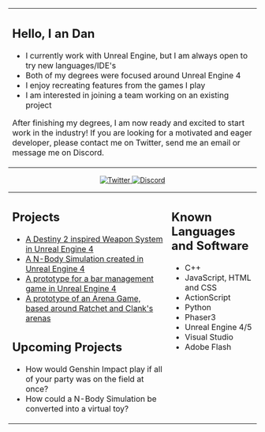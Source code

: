 
<table><tr><td valign="center" width="100%">

##  Hello, I an Dan
- I currently work with Unreal Engine, but I am always open to try new languages/IDE's
- Both of my degrees were focused around Unreal Engine 4
- I enjoy recreating features from the games I play
- I am interested in joining a team working on an existing project
  
After finishing my degrees, I am now ready and excited to start work in the industry!  If you are looking for a motivated and eager developer, please contact me on Twitter, send me an email or message me on Discord.
  
</td></tr></tr></table> 

<div align = center>
<!-- Links -->
<!-- https://hendrasob.github.io/badges/ -->
  <a href="https://twitter.com/ProfDambleDore"><img alt="Twitter" src="https://img.shields.io/badge/Twitter-1DA1F2?style=for-the-badge&logo=twitter&logoColor=white"> </a>
  <!--<a href="https://twitter.com/ProfDambleDore"><img alt="GMail" src="https://img.shields.io/badge/Gmail-D14836?style=for-the-badge&logo=gmail&logoColor=white"> </a> -->
  <a href="discordapp.com/users/254318582538829826"><img alt="Discord" src="https://img.shields.io/badge/Discord-7289da?style=for-the-badge&logo=discord&logoColor=white"> </a>
</div>


<table><tr><td valign="center" width="50%">

##  Projects
- [A Destiny 2 inspired Weapon System in Unreal Engine 4](https://github.com/profdambledore/Weapon_System)
- [A N-Body Simulation created in Unreal Engine 4](https://github.com/profdambledore/UE4-N_Body_Simulation)
- [A prototype for a bar management game in Unreal Engine 4](https://github.com/profdambledore/UE4_Pub)
- [A prototype of an Arena Game, based around Ratchet and Clank's arenas](https://github.com/profdambledore/UE4_RCArena)
  
## Upcoming Projects
- How would Genshin Impact play if all of your party was on the field at once?
- How could a N-Body Simulation be converted into a virtual toy?
 
</td><td valign="top" width="25%">

## Known Languages and Software
- C++
- JavaScript, HTML and CSS
- ActionScript
- Python
- Phaser3
- Unreal Engine 4/5
- Visual Studio
- Adobe Flash
  
</td></tr></tr></table> 

<!--
**profdambledore/profdambledore** is a ✨ _special_ ✨ repository because its `README.md` (this file) appears on your GitHub profile.



Here are some ideas to get you started:

- 🔭 I’m currently working on ...
- 🌱 I’m currently learning ...
- 👯 I’m looking to collaborate on ...
- 🤔 I’m looking for help with ...
- 💬 Ask me about ...
- 📫 How to reach me: ...
- 😄 Pronouns: ...
- ⚡ Fun fact: ...
-->
